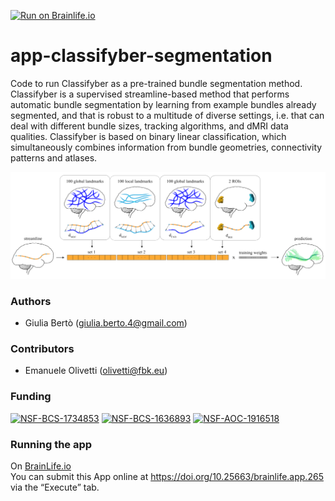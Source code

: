 [![Run on Brainlife.io](https://img.shields.io/badge/Brainlife-bl.app.265-blue.svg)](https://doi.org/10.25663/brainlife.app.265)

# app-classifyber-segmentation
Code to run Classifyber as a pre-trained bundle segmentation method. Classifyber is a supervised streamline-based method that performs automatic bundle segmentation by learning from example bundles already segmented, and that is robust to a multitude of diverse settings, i.e. that can deal with different bundle sizes, tracking algorithms, and dMRI data qualities. Classifyber is based on binary linear classification, which simultaneously combines information from bundle geometries, connectivity patterns and atlases. 

![](graphical_abstract_classifyber.png)

### Authors
- Giulia Bertò (giulia.berto.4@gmail.com)

### Contributors
- Emanuele Olivetti (olivetti@fbk.eu)

### Funding 
[![NSF-BCS-1734853](https://img.shields.io/badge/NSF_BCS-1734853-blue.svg)](https://nsf.gov/awardsearch/showAward?AWD_ID=1734853)
[![NSF-BCS-1636893](https://img.shields.io/badge/NSF_BCS-1636893-blue.svg)](https://nsf.gov/awardsearch/showAward?AWD_ID=1636893)
[![NSF-AOC-1916518](https://img.shields.io/badge/NSF_AOC-1916518-blue.svg)](https://nsf.gov/awardsearch/showAward?AWD_ID=1916518)

### Running the app
On [BrainLife.io](http://brainlife.io/) \
You can submit this App online at https://doi.org/10.25663/brainlife.app.265 via the “Execute” tab.
